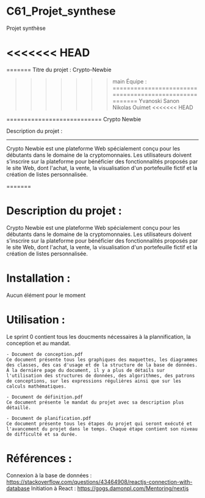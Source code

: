 # C61_Projet_synthese
Projet synthèse

<<<<<<< HEAD
===========================
=======
Titre du projet : Crypto-Newbie

>>>>>>> main
Équipe :
=======================================================
	Yvanoski Sanon
	Nikolas Ouimet
<<<<<<< HEAD

===========================
	Crypto Newbie

Description du projet :  
______________________________________________________
Crypto Newbie est une plateforme Web spécialement conçu pour les débutants 
dans le domaine de la cryptomonnaies. Les utilisateurs doivent s'inscrire sur 
la plateforme pour bénéficier des fonctionnalités proposés par le site Web, dont
l'achat, la vente, la visualisation d'un portefeuille fictif et la création de 
listes personnalisée. 





=======
	
	
Description du projet :
=======================================================
Crypto Newbie est une plateforme Web spécialement conçu pour les débutants dans le domaine de la cryptomonnaies. Les utilisateurs doivent s'inscrire sur la plateforme pour bénéficier des fonctionnalités proposés par le site Web, dont l'achat, la vente, la visualisation d'un portefeuille fictif et la création de listes personnalisée.


Installation : 
======================================================
Aucun élément pour le moment


Utilisation :
======================================================
Le sprint 0 contient tous les doucments nécessaires à la plannification, la conception et au mandat. 

	- Document de conception.pdf
	Ce document présente tous les graphiques des maquettes, les diagrammes des classes, des cas d'usage et de la structure de la base de données. À la dernière page du document, il y a plus de détails sur l'utilisation des structures de données, des algorithmes, des patrons de conceptions, sur les expressions régulières ainsi que sur les calculs mathématiques. 
	
	- Document de définition.pdf
	Ce document présente le mandat du projet avec sa description plus détaillé. 
	
	- Document de planification.pdf
	Ce document présente tous les étapes du projet qui seront exécuté et l'avancement du projet dans le temps. Chaque étape contient son niveau de difficulté et sa durée. 



Références :
=======================================================
Connexion à la base de données : https://stackoverflow.com/questions/43464908/reactjs-connection-with-database
Initiation à React : https://gogs.damonpl.com/Mentoring/nextjs
